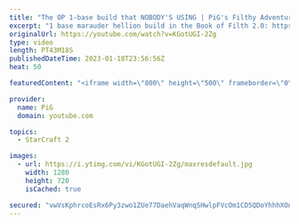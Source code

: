 ```yaml
---
title: "The OP 1-base build that NOBODY'S USING | PiG's Filthy Adventures - StarCraft 2"
excerpt: "1 base marauder hellion build in the Book of Filth 2.0: https://docs.google.com/document/d/1GbpZ-qjoUQ42ZwVsmk3cYgLZ1WYNcLc9l6KUo-Zuudk/edit# -- 🐷 Main Channel: https://www.youtube.com/user/PiGstarcraft 🐷 Second Channel for Learning StarCraft 2: https://www.youtube.com/c/PiGRandom -- 🐷 Watch live"
originalUrl: https://youtube.com/watch?v=KGotUGI-2Zg
type: video
length: PT43M18S
publishedDateTime: 2023-01-18T23:56:56Z
heat: 50

featuredContent: "<iframe width=\"800\" height=\"500\" frameborder=\"0\" src=\"https://www.youtube.com/embed/KGotUGI-2Zg\" allow=\"accelerometer; autoplay; encrypted-media; gyroscope; picture-in-picture\" allowfullscreen></iframe>"

provider:
  name: PiG
  domain: youtube.com

topics:
  - StarCraft 2

images:
  - url: https://i.ytimg.com/vi/KGotUGI-2Zg/maxresdefault.jpg
    width: 1280
    height: 720
    isCached: true

secured: "vwVsKphrcoEsRx6Py3zwo1ZUe77DaehVaqWnqSHwlpFVcOm1CD5QDoYhhhXOnEvpk4qD9y6fC3TV8M5qHdUVEr8gv2I4b7+M6GV4gQBdqLKXaLB7j55LRTBZIt1OHQVfZHIkDqNXJk0JGBNKTDbPgJpRUPXCC3QjincgB9oC0cTqiCKgC250tKZI5XvTBPwGvx1dgZ2RH1wIsi7arMwcoeoS4GJ66VGlRGDRAKtT9LjoBuAt7BXMQ8bnQzDyjl++YN91bIe5GF+tYkdFcizZQcp7rjEQ1e0X3T5Dh2k+QQ/hXxuc4T9ggbmuAfH9PcOCqaW0JXhxce9t4sy+p72nAPXHm6eYCWZpZDClRD5NurDp3keUWo3RZls++7715PV1w+dA+UKncPEvWqP70VT2SR1q4He4XMAsT1t+86075y0=;4OLuEr1XZqlihbrz07JTEg=="
---
```


